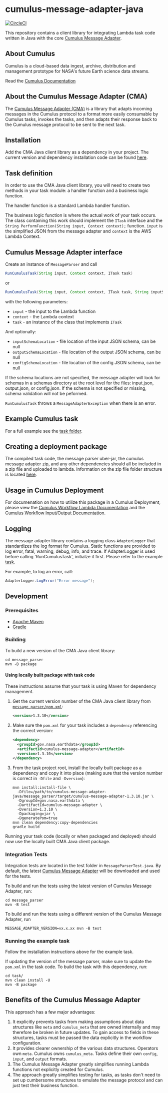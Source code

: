 # cumulus-message-adapter-java

[![CircleCI](https://circleci.com/gh/nasa/cumulus-message-adapter-java.svg?style=svg)](https://circleci.com/gh/nasa/cumulus-message-adapter-java)

This repository contains a client library for integrating Lambda task code written in Java with the core [Cumulus Message Adapter](#about-the-cumulus-message-adapter-cma).

## About Cumulus

Cumulus is a cloud-based data ingest, archive, distribution and management
prototype for NASA's future Earth science data streams.

Read the [Cumulus Documentation](https://cumulus-nasa.github.io/)

## About the Cumulus Message Adapter (CMA)

The [Cumulus Message Adapter (CMA)](https://github.com/cumulus-nasa/cumulus-message-adapter) is a library that adapts incoming messages in the
Cumulus protocol to a format more easily consumable by Cumulus tasks, invokes
the tasks, and then adapts their response back to the Cumulus message protocol
to be sent to the next task.

## Installation

Add the CMA Java client library as a dependency in your project. The current version and dependency installation code can be found [here](https://clojars.org/gov.nasa.earthdata/cumulus-message-adapter).

## Task definition

In order to use the CMA Java client library, you will need to create two
methods in your task module: a handler function and a business logic function.

The handler function is a standard Lambda handler function.

The business logic function is where the actual work of your task occurs. The class containing this work should implement the `ITask` interface and the `String PerformFunction(String input, Context context);` function. `input` is the simplified JSON from the message adapter and `context` is the AWS Lambda Context.

## Cumulus Message Adapter interface

Create an instance of `MessageParser` and call

```java
RunCumulusTask(String input, Context context, ITask task)
```

or

```java
RunCumulusTask(String input, Context context, ITask task, String inputSchemaLocation, String outputSchemaLocation, String configSchemaLocation)
```

with the following parameters:

* `input` - the input to the Lambda function
* `context` - the Lambda context
* `task` - an instance of the class that implements `ITask`

And optionally:

* `inputSchemaLocation` - file location of the input JSON schema, can be null
* `outputSchemaLocation` - file location of the output JSON schema, can be null
* `configSchemaLocation` - file location of the config JSON schema, can be null

If the schema locations are not specified, the message adapter will look for schemas in a schemas directory at the root level for the files: input.json, output.json, or config.json. If the schema is not specified or missing, schema validation will not be peformed.

 `RunCumulusTask` throws a `MessageAdapterException` when there is an error.

## Example Cumulus task

For a full example see the [task folder](./task).

## Creating a deployment package

The compiled task code, the message parser uber-jar, the cumulus message adapter zip, and any other dependencies should all be included in a zip file and uploaded to lambda. Information on the zip file folder structure is located [here](https://docs.aws.amazon.com/lambda/latest/dg/create-deployment-pkg-zip-java.html).

## Usage in Cumulus Deployment

For documenation on how to utilize this package in a Cumulus Deployment, please view the [Cumulus Workflow Lambda Documentation](https://nasa.github.io/cumulus/docs/workflows/lambda#deploy-a-lambda) and the [Cumulus Workflow Input/Output Documentation](https://nasa.github.io/cumulus/docs/workflows/input_output).

## Logging

The message adapter library contains a logging class `AdapterLogger` that standardizes the log format for Cumulus. Static functions are provided to log error, fatal, warning, debug, info, and trace. If AdapterLogger is used before calling 'RunCumulusTask', initialze it first. Please refer to the example
[task](./task/src/main/java/test_task/task/Task.java).

For example, to log an error, call:

```java
AdapterLogger.LogError("Error message");
```

## Development

### Prerequisites

* [Apache Maven](https://maven.apache.org/install.html)
* [Gradle](https://gradle.org/install/)

### Building

To build a new version of the CMA Java client library:

```shell
cd message_parser
mvn -B package
```

#### Using locally built package with task code

These instructions assume that your task is using Maven for dependency management.

1. Get the current version number of the CMA Java client library from [`message_parser/pom.xml`](./message_parser/pom.xml):

    ```xml
    <version>1.3.10</version>
    ```

2. Make sure the `pom.xml` for your task includes a `dependency` referencing the correct version:

    ```xml
    <dependency>
      <groupId>gov.nasa.earthdata</groupId>
      <artifactId>cumulus-message-adapter</artifactId>
      <version>1.3.10</version>
    </dependency>
    ```

3. From the task project root, install the locally built package as a dependency and copy it into place (making sure that the version number is correct in `-Dfile` and `-Dversion`):

    ```shell
    mvn install:install-file \
      -Dfile=/path/to/cumulus-message-adapter-java/message_parser/target/cumulus-message-adapter-1.3.10.jar \
      -DgroupId=gov.nasa.earthdata \
      -DartifactId=cumulus-message-adapter \
      -Dversion=1.3.10 \
      -Dpackaging=jar \
      -DgeneratePom=true
    mvn clean dependency:copy-dependencies
    gradle build
    ```

Running your task code (locally or when packaged and deployed) should now use the locally built CMA Java client package.

### Integration Tests

Integration tests are located in the test folder in `MessageParserTest.java`. By default, the latest [Cumulus Message Adapter](https://github.com/cumulus-nasa/cumulus-message-adapter) will be downloaded and used for the tests.

To build and run the tests using the latest version of Cumulus Message Adapter, run:

```shell
cd message_parser
mvn -B test
```

To build and run the tests using a different version of the Cumulus Message Adapter, run

```shell
MESSAGE_ADAPTER_VERSION=vx.x.xx mvn -B test
```

### Running the example task

Follow the installation instructions above for the example task.

If updating the version of the message parser, make sure to update the `pom.xml` in the task code. To build the task with this dependency, run:

```shell
cd task/
mvn clean install -U
mvn -B package
```

## Benefits of the Cumulus Message Adapter

This approach has a few major advantages:

1. It explicitly prevents tasks from making assumptions about data structures
   like `meta` and `cumulus_meta` that are owned internally and may therefore
   be broken in future updates. To gain access to fields in these structures,
   tasks must be passed the data explicitly in the workflow configuration.
2. It provides clearer ownership of the various data structures. Operators own
   `meta`. Cumulus owns `cumulus_meta`. Tasks define their own `config`,
   `input`, and `output` formats.
3. The Cumulus Message Adapter greatly simplifies running Lambda functions not
   explicitly created for Cumulus.
4. The approach greatly simplifies testing for tasks, as tasks don't need to
   set up cumbersome structures to emulate the message protocol and can just
   test their business function.
